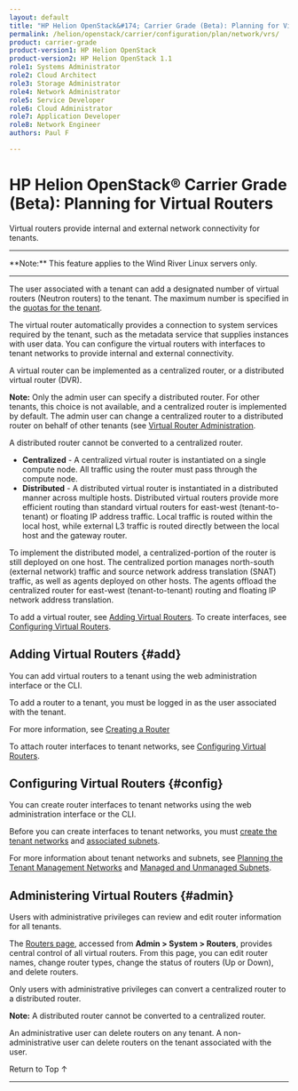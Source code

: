 ```yaml
---
layout: default
title: "HP Helion OpenStack&#174; Carrier Grade (Beta): Planning for Virtual Routers"
permalink: /helion/openstack/carrier/configuration/plan/network/vrs/
product: carrier-grade
product-version1: HP Helion OpenStack
product-version2: HP Helion OpenStack 1.1
role1: Systems Administrator 
role2: Cloud Architect 
role3: Storage Administrator 
role4: Network Administrator 
role5: Service Developer 
role6: Cloud Administrator 
role7: Application Developer 
role8: Network Engineer 
authors: Paul F

---
```

<!--UNDER REVISION-->

<script>

function PageRefresh {
onLoad="window.refresh"
}

PageRefresh();

</script>

<!-- <p style="font-size: small;"> <a href="/helion/openstack/carrier/services/imaging/overview/">&#9664; PREV</a> | <a href="/helion/openstack/carrier/services/overview/">&#9650; UP</a> | <a href="/helion/openstack/carrier/services/object/overview/"> NEXT &#9654</a> </p> -->

# HP Helion OpenStack&#174; Carrier Grade (Beta): Planning for Virtual Routers
<!-- From the Titanium Server Admin Guide -->

Virtual routers provide internal and external network connectivity for tenants.

<hr>
**Note:** This feature applies to the Wind River Linux servers only.
<hr>

The user associated with a tenant can add a designated number of virtual routers (Neutron routers) to the tenant. The maximum number is specified in the [quotas for the tenant](/helion/commercial/carrier/dashboard/managing/quotas/).

The virtual router automatically provides a connection to system services required by the tenant, such as the metadata service that supplies instances with user data. You can configure the virtual routers with interfaces to tenant networks to provide internal and external connectivity.

A virtual router can be implemented as a centralized router, or a distributed virtual router (DVR).

**Note:** Only the admin user can specify a distributed router. For other tenants, this choice is not available, and a centralized router is implemented by default. The admin user can change a centralized router to a distributed router on behalf of other tenants (see [Virtual Router Administration](#admin).

A distributed router cannot be converted to a centralized router.

* **Centralized** - A centralized virtual router is instantiated on a single compute node. All traffic using the router must pass through the compute node.
* **Distributed** - A distributed virtual router is instantiated in a distributed manner across multiple hosts. Distributed virtual routers provide more efficient routing than standard virtual routers for east-west (tenant-to-tenant) or floating IP address traffic. Local traffic is routed within the local host, while external L3 traffic is routed directly between the local host and the gateway router.

To implement the distributed model, a centralized-portion of the router is still deployed on one host. The centralized portion manages north-south (external network) traffic and source network address translation (SNAT) traffic, as well as agents deployed on other hosts. The agents offload the centralized router for east-west (tenant-to-tenant) routing and floating IP network address translation.

To add a virtual router, see [Adding Virtual Routers](#add). 
To create interfaces, see [Configuring Virtual Routers](#config).

## Adding Virtual Routers {#add}

You can add virtual routers to a tenant using the web administration interface or the CLI.

To add a router to a tenant, you must be logged in as the user associated with the tenant.

For more information, see [Creating a Router](/helion/commercial/carrier/dashboard/managing/router/create/)

To attach router interfaces to tenant networks, see [Configuring Virtual Routers](#config).

## Configuring Virtual Routers {#config}
You can create router interfaces to tenant networks using the web administration interface or the CLI.

Before you can create interfaces to tenant networks, you must [create the tenant networks](/helion/commercial/carrier/dashboard/managing/network/create/) and [associated subnets](/helion/commercial/carrier/dashboard/managing/network/subnet/). 

For more information about tenant networks and subnets, see [Planning the Tenant Management Networks](/helion/openstack/carrier/configuration/plan/network/tenant/) and [Managed and Unmanaged Subnets](/helion/openstack/carrier/configuration/plan/network/subnets/).


## Administering Virtual Routers {#admin}

Users with administrative privileges can review and edit router information for all tenants.

The [Routers page](/helion/commercial/carrier/dashboard/managing/routers/), accessed from **Admin > System > Routers**, provides central control of all virtual routers. From this page, you can edit router names, change router types, change the status of routers (Up or Down), and delete routers.

Only users with administrative privileges can convert a centralized router to a distributed router.

**Note:** A distributed router cannot be converted to a centralized router.

An administrative user can delete routers on any tenant. A non-administrative user can delete routers on the tenant associated with the user.

<a href="#top" style="padding:14px 0px 14px 0px; text-decoration: none;"> Return to Top &#8593; </a>
 
----